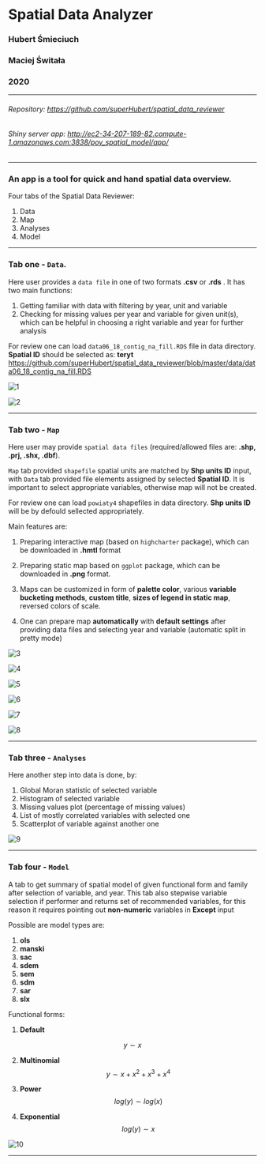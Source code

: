 # Spatial Data Analyzer  

### Hubert Śmieciuch

### Maciej Świtała

### 2020  

------

###### Repository: https://github.com/superHubert/spatial_data_reviewer

###### Shiny server app: http://ec2-34-207-189-82.compute-1.amazonaws.com:3838/pov_spatial_model/app/



------

### An app is a tool for quick and hand spatial data overview.

Four tabs of the Spatial Data Reviewer:

1. Data
2. Map
3. Analyses
4. Model  



------

### Tab one - `Data`.

Here user provides a `data file` in one of two formats  **.csv**  or **.rds** . It has two main functions:

1. Getting familiar with data with filtering by year, unit and variable
2. Checking for missing values per year and variable for given unit(s), which can be
   helpful in choosing a right variable and year for further analysis

For review one can load `data06_18_contig_na_fill.RDS` file in data directory. **Spatial ID** should be selected as: **teryt**  https://github.com/superHubert/spatial_data_reviewer/blob/master/data/data06_18_contig_na_fill.RDS


![1](./img/1.png)





![2](./img/2.png)

------

### Tab two - `Map`

Here user may provide `spatial data files` (required/allowed files are: **.shp, .prj, .shx, .dbf**). 

`Map` tab provided `shapefile`  spatial units are matched by **Shp units ID** input, with `Data` tab provided file elements assigned by selected **Spatial ID**. It is important to select appropriate variables, otherwise map will not be created.

For review one can load `powiaty4` shapefiles in data directory. **Shp units ID** will be by defould sellected appropriately.

Main features are:

1. Preparing interactive map (based on `highcharter` package), which can be
   downloaded in **.hmtl** format

2. Preparing static map based on `ggplot` package, which can be downloaded
   in **.png** format.

3. Maps can be customized in form of **palette color**,  various **variable bucketing methods**, **custom title**, **sizes of legend in static map**, reversed colors of scale.

4. One can prepare map **automatically** with **default settings** after providing data files and selecting year and variable (automatic split in pretty
   mode)

   

![3](./img/3.png)





![4](./img/4.png)





![5](./img/5.png)





![6](./img/6.png)





![7](./img/7.png)



![8](./img/8.png)

------

### Tab three - `Analyses`

Here another step into data is done, by:

1. Global Moran statistic of selected variable
2. Histogram of selected variable
3. Missing values plot (percentage of missing values)
4. List of mostly correlated variables with selected one
5. Scatterplot of variable against another one



![9](./img/9.png)



------

### Tab four - `Model`

A tab to get summary of spatial model of given functional form and family after selection of variable, and year. This tab also stepwise variable selection if performer and returns set of recommended variables, for this reason it requires pointing out **non-numeric** variables in **Except** input

Possible are model types are:

1. **ols**
2. **manski**
3. **sac**
4. **sdem**
5. **sem**
6. **sdm**
7. **sar**
8. **slx**



Functional forms:

1. **Default**

$$
y \sim x
$$

2. **Multinomial**
   $$
   y \sim x + x^2+x^3+x^4
   $$
   

3. **Power**
   $$
   log(y) \sim log(x)
   $$
   

4. **Exponential**
   $$
   log(y) \sim x
   $$
   



![10](./img/10.png)







------

